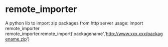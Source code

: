 # remote_importer
A python lib to import zip packages from http server
usage: 
import remote_importer 
remote_importer.remote_import('packagename','http://www.xxx.xxx/packagename.zip') 
